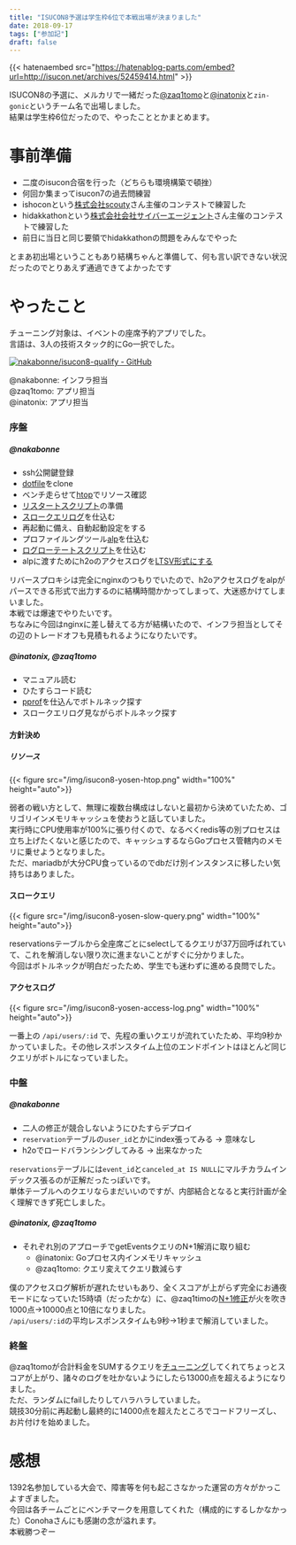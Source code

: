 ```yaml
---
title: "ISUCON8予選は学生枠6位で本戦出場が決まりました"
date: 2018-09-17
tags: ["参加記"]
draft: false
---
```


{{< hatenaembed src="https://hatenablog-parts.com/embed?url=http://isucon.net/archives/52459414.html" >}}


ISUCON8の予選に、メルカリで一緒だった[@zaq1tomo](https://twitter.com/zaq1tomo)と[@inatonix](https://twitter.com/inatonix)と`zin-gonic`というチーム名で出場しました。  
結果は学生枠6位だったので、やったこととかまとめます。  


# 事前準備

- 二度のisucon合宿を行った（どちらも環境構築で頓挫）
- 何回か集まってisucon7の過去問練習
- ishoconという[株式会社scouty](https://scouty.co.jp/)さん主催のコンテストで練習した
- hidakkathonという[株式会社会社サイバーエージェント](https://www.cyberagent.co.jp/)さん主催のコンテストで練習した
- 前日に当日と同じ要領でhidakkathonの問題をみんなでやった

とまあ初出場ということもあり結構ちゃんと準備して、何も言い訳できない状況だったのでとりあえず通過できてよかったです

# やったこと

チューニング対象は、イベントの座席予約アプリでした。  
言語は、3人の技術スタック的にGo一択でした。  

[![nakabonne/isucon8-qualify - GitHub](https://gh-card.dev/repos/nakabonne/isucon8-qualify.svg?fullname=)](https://github.com/nakabonne/isucon8-qualify)


@nakabonne: インフラ担当  
@zaq1tomo: アプリ担当  
@inatonix: アプリ担当  

### 序盤

##### @nakabonne

- ssh公開鍵登録
- [dotfile](https://github.com/nakabonne/dotfiles-ubuntu)をclone
- ベンチ走らせて[htop](https://github.com/hishamhm/htop)でリソース確認
- [リスタートスクリプト](https://github.com/nakabonne/isucon8-qualify/blob/master/scripts/restart.sh)の準備
- [スロークエリログ](https://github.com/nakabonne/isucon8-qualify/commit/916a01883ebe72977cd8adb9cd66de98aa0ed38a)を仕込む
- 再起動に備え、自動起動設定をする
- プロファイルングツール[alp](https://github.com/tkuchiki/alp)を仕込む
- [ログローテートスクリプト](https://github.com/nakabonne/isucon8-qualify/blob/master/scripts/rotate_alplog.sh)を仕込む
- alpに渡すためにh2oのアクセスログを[LTSV形式にする](https://github.com/nakabonne/isucon8-qualify/commit/1b30bd1b9d4b80158882ccceffa898cbefd2bd5e)

  
リバースプロキシは完全にnginxのつもりでいたので、h2oアクセスログをalpがパースできる形式で出力するのに結構時間かかってしまって、大迷惑かけてしまいました。  
本戦では爆速でやりたいです。  
ちなみに今回はnginxに差し替えてる方が結構いたので、インフラ担当としてその辺のトレードオフも見積もれるようになりたいです。

##### @inatonix, @zaq1tomo

- マニュアル読む
- ひたすらコード読む
- [pprof](https://golang.org/pkg/net/http/pprof/)を仕込んでボトルネック探す
- スロークエリログ見ながらボトルネック探す

#### 方針決め

##### リソース

{{< figure src="/img/isucon8-yosen-htop.png" width="100%" height="auto">}}

弱者の戦い方として、無理に複数台構成はしないと最初から決めていたため、ゴリゴリインメモリキャッシュを使おうと話していました。  
実行時にCPU使用率が100%に張り付くので、なるべくredis等の別プロセスは立ち上げたくないと感じたので、キャッシュするならGoプロセス管轄内のメモリに乗せようとなりました。  
ただ、mariadbが大分CPU食っているのでdbだけ別インスタンスに移したい気持ちはありました。

#### スロークエリ

{{< figure src="/img/isucon8-yosen-slow-query.png" width="100%" height="auto">}}

reservationsテーブルから全座席ごとにselectしてるクエリが37万回呼ばれていて、これを解消しない限り次に進まないことがすぐに分かりました。  
今回はボトルネックが明白だったため、学生でも迷わずに進める良問でした。

#### アクセスログ

{{< figure src="/img/isucon8-yosen-access-log.png" width="100%" height="auto">}}

一番上の `/api/users/:id` で、先程の重いクエリが流れていたため、平均9秒かかっていました。その他レスポンスタイム上位のエンドポイントはほとんど同じクエリがボトルになっていました。


### 中盤

##### @nakabonne

- 二人の修正が競合しないようにひたすらデプロイ
- `reservation`テーブルの`user_id`とかにindex張ってみる → 意味なし
- h2oでロードバランシングしてみる → 出来なかった

`reservations`テーブルには`event_id`と`canceled_at IS NULL`にマルチカラムインデックス張るのが正解だったっぽいです。  
単体テーブルへのクエリならまだいいのですが、内部結合となると実行計画が全く理解できず死亡しました。  

##### @inatonix, @zaq1tomo

- それぞれ別のアプローチでgetEventsクエリのN+1解消に取り組む
  - @inatonix: Goプロセス内インメモリキャッシュ
  - @zaq1tomo: クエリ変えてクエリ数減らす

僕のアクセスログ解析が遅れたせいもあり、全くスコアが上がらず完全にお通夜モードになっていた15時頃（だったかな）に、@zaq1timoの[N+1修正](https://github.com/nakabonne/isucon8-qualify/pull/4)が火を吹き1000点→10000点と10倍になりました。  
`/api/users/:id`の平均レスポンスタイムも9秒→1秒まで解消していました。

### 終盤

@zaq1tomoが合計料金をSUMするクエリを[チューニング](https://github.com/nakabonne/isucon8-qualify/pull/5)してくれてちょっとスコアが上がり、諸々のログを吐かないようにしたら13000点を超えるようになりました。  
ただ、ランダムにfailしたりしてハラハラしていました。  
競技30分前に再起動し最終的に14000点を超えたところでコードフリーズし、お片付けを始めました。

# 感想

1392名参加している大会で、障害等を何も起こさなかった運営の方々がかっこよすぎました。  
今回は各チームごとにベンチマークを用意してくれた（構成的にするしかなかった）Conohaさんにも感謝の念が溢れます。  
本戦勝つぞー
